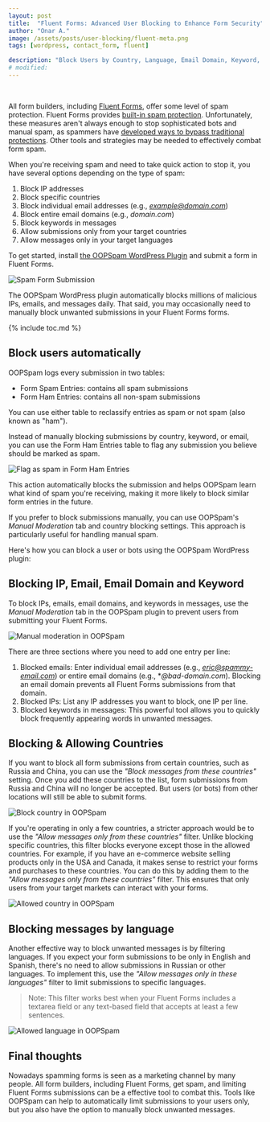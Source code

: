 ```yaml
---
layout: post
title:  "Fluent Forms: Advanced User Blocking to Enhance Form Security"
author: "Onar A."
image: /assets/posts/user-blocking/fluent-meta.png
tags: [wordpress, contact_form, fluent]

description: "Block Users by Country, Language, Email Domain, Keyword, and IP in Fluent Forms"
# modified: 
---
```

<center>
<img loading="lazy"  alt="" src="/blog/assets/posts/fluentforms-email-notification/header.png">
</center>
<br/>

All form builders, including [Fluent Forms](https://fluentforms.com/), offer some level of spam protection. Fluent Forms provides [built-in spam protection](https://www.oopspam.com/blog/spam-protection-for-fluent-forms). Unfortunately, these measures aren't always enough to stop sophisticated bots and manual spam, as spammers have [developed ways to bypass traditional protections](https://www.oopspam.com/blog/bypassing-captcha). Other tools and strategies may be needed to effectively combat form spam.

When you're receiving spam and need to take quick action to stop it, you have several options depending on the type of spam:

1. Block IP addresses
2. Block specific countries
3. Block individual email addresses (e.g., *example@domain.com*)
4. Block entire email domains (e.g., *domain.com*)
5. Block keywords in messages
6. Allow submissions only from your target countries
7. Allow messages only in your target languages

To get started, install [the OOPSpam WordPress Plugin](https://wordpress.org/plugins/oopspam-anti-spam/) and submit a form in Fluent Forms.

![Spam Form Submission](/blog/assets/posts/user-blocking/spam-submission.png "Spam Form Submission")

The OOPSpam WordPress plugin automatically blocks millions of malicious IPs, emails, and messages daily. That said, you may occasionally need to manually block unwanted submissions in your Fluent Forms forms.

{% include toc.md %}

## Block users automatically

OOPSpam logs every submission in two tables:

- Form Spam Entries: contains all spam submissions
- Form Ham Entries: contains all non-spam submissions

You can use either table to reclassify entries as spam or not spam (also known as "ham").

Instead of manually blocking submissions by country, keyword, or email, you can use the Form Ham Entries table to flag any submission you believe should be marked as spam.

![Flag as spam in Form Ham Entries](/blog/assets/posts/user-blocking/flag-as-spam.png "Flag as spam in Form Ham Entries")

This action automatically blocks the submission and helps OOPSpam learn what kind of spam you're receiving, making it more likely to block similar form entries in the future.

If you prefer to block submissions manually, you can use OOPSpam's *Manual Moderation* tab and country blocking settings. This approach is particularly useful for handling manual spam.

Here's how you can block a user or bots using the OOPSpam WordPress plugin:

## Blocking IP, Email, Email Domain and Keyword

To block IPs, emails, email domains, and keywords in messages, use the *Manual Moderation* tab in the OOPSpam plugin to prevent users from submitting your Fluent Forms.

![Manual moderation in OOPSpam](/blog/assets/posts/user-blocking/manual-moderation.png "Manual moderation in OOPSpam")

There are three sections where you need to add one entry per line:

1. Blocked emails: Enter individual email addresses (e.g., *eric@spammy-email.com*) or entire email domains (e.g., **@bad-domain.com*). Blocking an email domain prevents all Fluent Forms submissions from that domain.
2. Blocked IPs: List any IP addresses you want to block, one IP per line.
3. Blocked keywords in messages: This powerful tool allows you to quickly block frequently appearing words in unwanted messages.

## Blocking & Allowing Countries

If you want to block all form submissions from certain countries, such as Russia and China, you can use the *"Block messages from these countries"* setting. Once you add these countries to the list, form submissions from Russia and China will no longer be accepted. But users (or bots) from other locations will still be able to submit forms.

![Block country in OOPSpam](/blog/assets/posts/user-blocking/block-country.png "Block country in OOPSpam")

If you're operating in only a few countries, a stricter approach would be to use the *"Allow messages only from these countries"* filter. Unlike blocking specific countries, this filter blocks everyone except those in the allowed countries.
For example, if you have an e-commerce website selling products only in the USA and Canada, it makes sense to restrict your forms and purchases to these countries. You can do this by adding them to the *"Allow messages only from these countries"* filter. This ensures that only users from your target markets can interact with your forms.

![Allowed country in OOPSpam](/blog/assets/posts/user-blocking/allow-country.png "Allow country in OOPSpam")

## Blocking messages by language

Another effective way to block unwanted messages is by filtering languages. If you expect your form submissions to be only in English and Spanish, there's no need to allow submissions in Russian or other languages.
To implement this, use the *"Allow messages only in these languages"* filter to limit submissions to specific languages.

> Note: This filter works best when your Fluent Forms includes a textarea field or any text-based field that accepts at least a few sentences.

![Allowed language in OOPSpam](/blog/assets/posts/user-blocking/allow-language.png "Allowed language in OOPSpam")

## Final thoughts

Nowadays spamming forms is seen as a marketing channel by many people. All form builders, including Fluent Forms, get spam, and limiting Fluent Forms submissions can be a effective tool to combat this. Tools like OOPSpam can help to automatically limit submissions to your users only, but you also have the option to manually block unwanted messages.